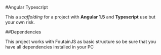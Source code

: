 #Angular Typescript

This a *scaffolding* for a project with **Angular 1.5** and **Typescript** use but your own risk.

##Dependencies

This project works with FoutainJS as basic structure so be sure that you have all dependencies installed in your PC